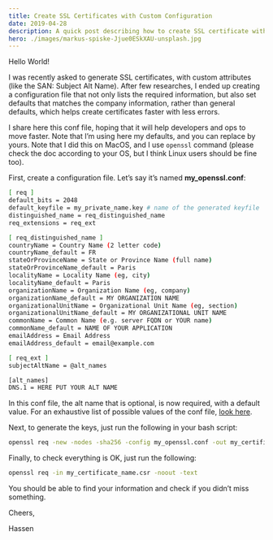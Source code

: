 ```yaml
---
title: Create SSL Certificates with Custom Configuration
date: 2019-04-28
description: A quick post describing how to create SSL certificate with custom configuration, locally using openssl.
hero: ./images/markus-spiske-Jjue0ESkXAU-unsplash.jpg
---
```


Hello World!

I was recently asked to generate SSL certificates, with custom attributes (like the SAN: Subject Alt Name). After few researches, I ended up creating a configuration file that not only lists the required information, but also set defaults that matches the company information, rather than general defaults, which helps create certificates faster with less errors.

I share here this conf file, hoping that it will help developers and ops to move faster. Note that I’m using here my defaults, and you can replace by yours. Note that I did this on MacOS, and I use `openssl` command (please check the doc according to your OS, but I think Linux users should be fine too).

First, create a configuration file. Let’s say it’s named **my_openssl.conf**:

```bash
[ req ]
default_bits = 2048
default_keyfile = my_private_name.key # name of the generated keyfile
distinguished_name = req_distinguished_name
req_extensions = req_ext

[ req_distinguished_name ]
countryName = Country Name (2 letter code)
countryName_default = FR
stateOrProvinceName = State or Province Name (full name)
stateOrProvinceName_default = Paris
localityName = Locality Name (eg, city)
localityName_default = Paris
organizationName = Organization Name (eg, company)
organizationName_default = MY ORGANIZATION NAME
organizationalUnitName = Organizational Unit Name (eg, section)
organizationalUnitName_default = MY ORGANIZATIONAL UNIT NAME
commonName = Common Name (e.g. server FQDN or YOUR name)
commonName_default = NAME OF YOUR APPLICATION
emailAddress = Email Address
emailAddress_default = email@example.com

[ req_ext ]
subjectAltName = @alt_names

[alt_names]
DNS.1 = HERE PUT YOUR ALT NAME
```

In this conf file, the alt name that is optional, is now required, with a default value. For an exhaustive list of possible values of the conf file, [look here](https://github.com/openssl/openssl/blob/master/apps/openssl.cnf).

Next, to generate the keys, just run the following in your bash script:

```bash
openssl req -new -nodes -sha256 -config my_openssl.conf -out my_certificate_name.csr
```

Finally, to check everything is OK, just run the following:

```bash
openssl req -in my_certificate_name.csr -noout -text
```

You should be able to find your information and check if you didn’t miss something.

Cheers,

Hassen
